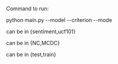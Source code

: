 

Command to run: 

python main.py --model <modelName> --criterion <criteriaName> --mode <modeName>

<modelName> can be in {sentiment,ucf101}
  
<criteriaName> can be in {NC,MCDC}
  
<modeName> can be in {test,train}
